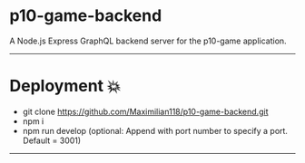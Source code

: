 # p10-game-backend

A Node.js Express GraphQL backend server for the p10-game application.

---

# Deployment :boom:

- git clone https://github.com/Maximilian118/p10-game-backend.git
- npm i
- npm run develop (optional: Append with port number to specify a port. Default = 3001)

---
